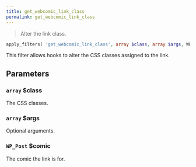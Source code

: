 ```yaml
---
title: get_webcomic_link_class
permalink: get_webcomic_link_class
---
```


> Alter the link class.

```php
apply_filters( 'get_webcomic_link_class', array $class, array $args, WP_Post $comic )
```

This filter allows hooks to alter the CSS classes assigned to the link.

## Parameters

### `array` $class
The CSS classes.

### `array` $args
Optional arguments.

### `WP_Post` $comic
The comic the link is for.
